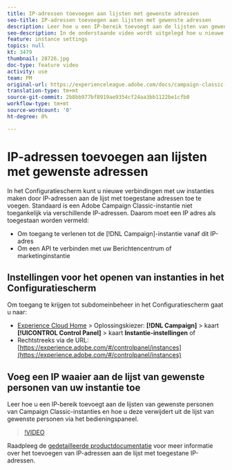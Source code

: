 ```yaml
---
title: IP-adressen toevoegen aan lijsten met gewenste adressen
seo-title: IP-adressen toevoegen aan lijsten met gewenste adressen
description: Leer hoe u een IP-bereik toevoegt aan de lijsten van gewenste personen van Campaign Classic-instanties en hoe u deze verwijdert uit de lijst van gewenste personen via het bedieningspaneel.
seo-description: In de onderstaande video wordt uitgelegd hoe u nieuwe verbindingen met uw instanties kunt maken door IP-adressen aan de lijst met toegestane adressen toe te voegen.
feature: instance settings
topics: null
kt: 3479
thumbnail: 28726.jpg
doc-type: feature video
activity: use
team: PM
original-url: https://experienceleague.adobe.com/docs/campaign-classic-learn/tutorials/administrating/control-panel-acc/ip-whitelisting.html,https://experienceleague.adobe.com/docs/campaign-classic-learn/tutorials/administrating/control-panel-acc/ip-allow-listing.html
translation-type: tm+mt
source-git-commit: 2b8bb977bf8919ae9354cf24aa3bb1122be1cfb0
workflow-type: tm+mt
source-wordcount: '0'
ht-degree: 0%

---
```



# IP-adressen toevoegen aan lijsten met gewenste adressen

In het Configuratiescherm kunt u nieuwe verbindingen met uw instanties maken door IP-adressen aan de lijst met toegestane adressen toe te voegen. Standaard is een Adobe Campaign Classic-instantie niet toegankelijk via verschillende IP-adressen. Daarom moet een IP adres als toegestaan worden vermeld:

* Om toegang te verlenen tot de [!DNL Campaign]-instantie vanaf dit IP-adres
* Om een API te verbinden met uw Berichtencentrum of marketinginstantie

## Instellingen voor het openen van instanties in het Configuratiescherm

Om toegang te krijgen tot subdomeinbeheer in het Configuratiescherm gaat u naar:

* [Experience Cloud Home](https://experience.adobe.com/#/home) > Oplossingskiezer: **[!DNL Campaign]** > kaart **[!UICONTROL Control Panel]** > kaart **Instantie-instellingen**
of
* Rechtstreeks via de URL: [https://experience.adobe.com/#/controlpanel/instances](https://experience.adobe.com/#/controlpanel/instances)

## Voeg een IP waaier aan de lijst van gewenste personen van uw instantie toe

Leer hoe u een IP-bereik toevoegt aan de lijsten van gewenste personen van Campaign Classic-instanties en hoe u deze verwijdert uit de lijst van gewenste personen via het bedieningspaneel.

>[!VIDEO](https://video.tv.adobe.com/v/28726?quality=12)

Raadpleeg de [gedetailleerde productdocumentatie](https://helpx.adobe.com/nl/campaign/kb/control-panel-instance-settings.html) voor meer informatie over het toevoegen van IP-adressen aan de lijst met toegestane IP-adressen.
